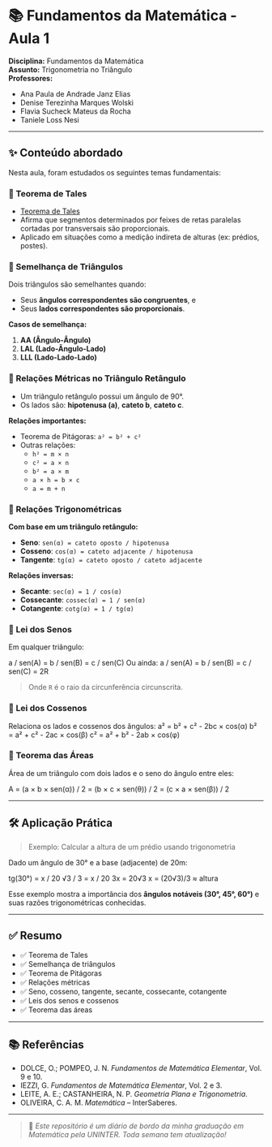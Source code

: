 # 📚 Fundamentos da Matemática - Aula 1

**Disciplina:** Fundamentos da Matemática  
**Assunto:** Trigonometria no Triângulo  
**Professores:**  
- Ana Paula de Andrade Janz Elias  
- Denise Terezinha Marques Wolski  
- Flavia Sucheck Mateus da Rocha  
- Taniele Loss Nesi

---

## ✨ Conteúdo abordado

Nesta aula, foram estudados os seguintes temas fundamentais:

### 🔹 Teorema de Tales
- [Teorema de Tales](./TALES.md)
- Afirma que segmentos determinados por feixes de retas paralelas cortadas por transversais são proporcionais.
- Aplicado em situações como a medição indireta de alturas (ex: prédios, postes).

### 🔹 Semelhança de Triângulos
Dois triângulos são semelhantes quando:
- Seus **ângulos correspondentes são congruentes**, e
- Seus **lados correspondentes são proporcionais**.

**Casos de semelhança:**
1. **AA (Ângulo-Ângulo)**
2. **LAL (Lado-Ângulo-Lado)**
3. **LLL (Lado-Lado-Lado)**

### 🔹 Relações Métricas no Triângulo Retângulo
- Um triângulo retângulo possui um ângulo de 90°.
- Os lados são: **hipotenusa (a)**, **cateto b**, **cateto c**.

**Relações importantes:**
- Teorema de Pitágoras: `a² = b² + c²`
- Outras relações:
  - `h² = m × n`
  - `c² = a × n`
  - `b² = a × m`
  - `a × h = b × c`
  - `a = m + n`

### 🔹 Relações Trigonométricas
**Com base em um triângulo retângulo:**
- **Seno**: `sen(α) = cateto oposto / hipotenusa`
- **Cosseno**: `cos(α) = cateto adjacente / hipotenusa`
- **Tangente**: `tg(α) = cateto oposto / cateto adjacente`

**Relações inversas:**
- **Secante**: `sec(α) = 1 / cos(α)`
- **Cossecante**: `cossec(α) = 1 / sen(α)`
- **Cotangente**: `cotg(α) = 1 / tg(α)`

### 🔹 Lei dos Senos
Em qualquer triângulo:

a / sen(A) = b / sen(B) = c / sen(C)
Ou ainda:
a / sen(A) = b / sen(B) = c / sen(C) = 2R

> Onde `R` é o raio da circunferência circunscrita.

### 🔹 Lei dos Cossenos
Relaciona os lados e cossenos dos ângulos:
a² = b² + c² - 2bc × cos(α)
b² = a² + c² - 2ac × cos(β)
c² = a² + b² - 2ab × cos(φ)

### 🔹 Teorema das Áreas
Área de um triângulo com dois lados e o seno do ângulo entre eles:

A = (a × b × sen(α)) / 2
= (b × c × sen(θ)) / 2
= (c × a × sen(β)) / 2

---

## 🛠️ Aplicação Prática

> Exemplo: Calcular a altura de um prédio usando trigonometria

Dado um ângulo de 30° e a base (adjacente) de 20m:

tg(30°) = x / 20
√3 / 3 = x / 20
3x = 20√3
x = (20√3)/3 ≈ altura

Esse exemplo mostra a importância dos **ângulos notáveis (30°, 45°, 60°)** e suas razões trigonométricas conhecidas.

---

## ✅ Resumo

- ✅ Teorema de Tales  
- ✅ Semelhança de triângulos  
- ✅ Teorema de Pitágoras  
- ✅ Relações métricas  
- ✅ Seno, cosseno, tangente, secante, cossecante, cotangente  
- ✅ Leis dos senos e cossenos  
- ✅ Teorema das áreas  

---

## 📚 Referências

- DOLCE, O.; POMPEO, J. N. *Fundamentos de Matemática Elementar*, Vol. 9 e 10.  
- IEZZI, G. *Fundamentos de Matemática Elementar*, Vol. 2 e 3.  
- LEITE, A. E.; CASTANHEIRA, N. P. *Geometria Plana e Trigonometria*.  
- OLIVEIRA, C. A. M. *Matemática* – InterSaberes.

---

> 📌 _Este repositório é um diário de bordo da minha graduação em Matemática pela UNINTER. Toda semana tem atualização!_  
